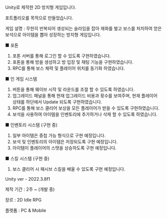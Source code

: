 Unity로 제작한 2D 방치형 게임입니다.

포트폴리오를 목적으로 만들었습니다.

게임 설명 : 무한히 반복되어 생성되는 슬라임을 잡아 재화를 벌고 보스를 처치하여 얻은 보석으로 아이템을 뽑아 성장하는 방치형 게임입니다. 

■ 포톤
1. 포톤 서버를 통해 로그인 할 수 있도록 구현하였습니다.
2. 포톤을 통해 방을 생성하고 방 입장 및 채팅 기능을 구현하였습니다.
3. RPC를 통해 보스 체력 및 플레이어 위치를 동기화 하였습니다.

■ 인 게임 시스템
1. 버튼을 통해 웨이브 시작 및 라운드를 조절 할 수 있도록 하였습니다.
2. 업그레이드 패널을 통해 현재 업그레이드 비용과 횟수를 보여주며, 현재 플레이어 상태를 하단에서 Update 되도록 구현하였습니다.
3. RPC를 통해 보스 클리어 보상을 모든 플레이어가 받을 수 있도록 구현하였습니다.
4. 보석을 사용하여 아이템을 인벤토리에 추가하거나 삭제 할 수 있도록 하였습니다.

■ 인벤토리 시스템 (구현 중)
1. 일부 아이템은 중첩 가능 형식으로 구현 예정입니다.
2. 보석 및 인벤토리의 아이템은 저장되도록 구현 예정입니다.
3. 아이템이 플레이어의 스탯을 상승하도록 구현 예정입니다.

■ 스킬 시스템 (구현 중)
1. 보스 클리어 시 패시브 스킬을 배울 수 있도록 구현 예정입니다.

Unity ver - 2022.3.8f1

제작 기간 : 2주 ~ (개발 중)

장르 : 2D Idle RPG

플랫폼 : PC & Mobile
